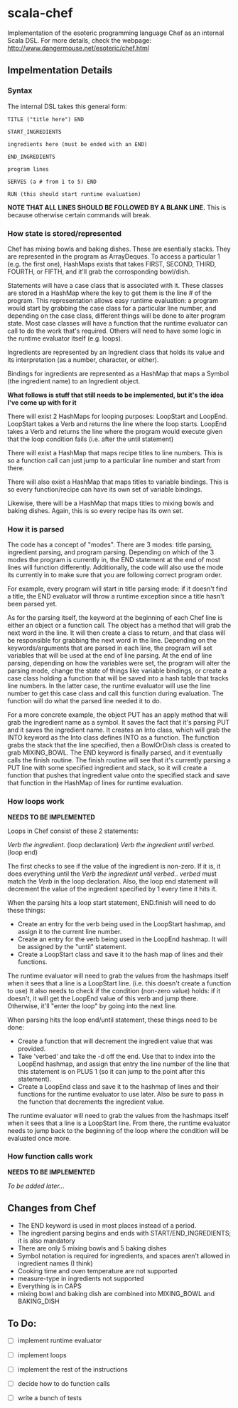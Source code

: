 scala-chef
==========

Implementation of the esoteric programming language Chef as an internal Scala DSL.
For more details, check the webpage: http://www.dangermouse.net/esoteric/chef.html

## Impelmentation Details

### Syntax

The internal DSL takes this general form:

```
TITLE ("title here") END

START_INGREDIENTS

ingredients here (must be ended with an END)

END_INGREDIENTS

program lines

SERVES (a # from 1 to 5) END

RUN (this should start runtime evaluation)
```

**NOTE THAT ALL LINES SHOULD BE FOLLOWED BY A BLANK LINE.**
This is because otherwise certain commands will break.

### How state is stored/represented

Chef has mixing bowls and baking dishes. These are esentially stacks. They
are represented in the program as ArrayDeques. To access a particular 1 (e.g.
the first one), HashMaps exists that takes FIRST, SECOND, THIRD, FOURTH, or
FIFTH, and it'll grab the corrosponding bowl/dish.

Statements will have a case class that is associated with it. These
classes are stored in a HashMap where the key to get them is the line # 
of the program. This representation allows easy runtime evaluation: a program
would start by grabbing the case class for a particular line number, and
depending on the case class, different things will be done to alter program
state. Most case classes will have a function that the runtime evaluator can
call to do the work that's required. Others will need to have some logic
in the runtime evaluator itself (e.g. loops).

Ingredients are represented by an Ingredient class that holds its value and
its interpretation (as a number, character, or either).

Bindings for ingredients are represented as a HashMap that maps a Symbol
(the ingredient name) to an Ingredient object.

**What follows is stuff that still needs to be implemented, but it's the idea
I've come up with for it**

There will exist 2 HashMaps for looping purposes: LoopStart and LoopEnd. 
LoopStart takes a Verb and returns the line where the loop starts.
LoopEnd takes a Verb and returns the line where the program would execute given
that the loop condition fails (i.e. after the until statement)

There will exist a HashMap that maps recipe titles to line numbers. This is so
a function call can just jump to a particular line number and start from there.

There will also exist a HashMap that maps titles to variable bindings. This is
so every function/recipe can have its own set of variable bindings.

Likewise, there will be a HashMap that maps titles to mixing bowls and 
baking dishes. Again, this is so every recipe has its own set.

### How it is parsed

The code has a concept of "modes". There are 3 modes: title parsing, ingredient
parsing, and program parsing. Depending on which of the 3 modes the program is
currently in, the END statement at the end of most lines will function
differently. Additionally, the code will also use the mode its currently in to
make sure that you are following correct program order.

For example, every program will start in title parsing mode: if it doesn't find
a title, the END evaluator will throw a runtime exception since a title hasn't
been parsed yet.

As for the parsing itself, the keyword at the beginning of each Chef line is
either an object or a function call. The object has a method that will grab the
next word in the line. It will then create a class to return, and that class
will be responsible for grabbing the next word in the line. Depending on the 
keywords/arguments that are parsed in each line, the program will set variables
that will be used at the end of line parsing. At the end of line parsing,
depending on how the variables were set, the program will alter the parsing
mode, change the state of things like variable bindings, or create a case class
holding a function that will be saved into a hash table that tracks line 
numbers. In the latter case, the runtime evaluator will use the line number
to get this case class and call this function during evaluation. The function
will do what the parsed line needed it to do.

For a more concrete example, the object PUT has an apply method that will grab 
the ingredient name as a symbol. It saves the fact that it's parsing PUT and
it saves the ingredient name. It creates an Into class, which will grab the
INTO keyword as the Into class defines INTO as a function. The function grabs
the stack that the line specified, then a BowlOrDish class is created to grab
MIXING_BOWL. The END keyword is finally parsed, and it eventually calls the
finish routine. The finish routine will see that it's currently parsing a
PUT line with some specified ingredient and stack, so it will create a function
that pushes that ingredient value onto the specified stack and save that
function in the HashMap of lines for runtime evaluation.

### How loops work

**NEEDS TO BE IMPLEMENTED**

Loops in Chef consist of these 2 statements:

*Verb the ingredient.* (loop declaration)
*Verb the ingredient until verbed.* (loop end)

The first checks to see if the value of the ingredient is non-zero. If it is,
it does everything until the *Verb the ingredient until verbed.*. *verbed* must
match the *Verb* in the loop declaration. Also, the loop end statement will
decrement the value of the ingredient specified by 1 every time it hits it.

When the parsing hits a loop start statement, END.finish will need to do these
things:

* Create an entry for the verb being used in the LoopStart hashmap, and assign
it to the current line number.
* Create an entry for the verb being used in the LoopEnd hashmap. It will be
assigned by the "until" statement.
* Create a LoopStart class and save it to the hash map of lines and their
functions.

The runtime evaluator will need to grab the values from the hashmaps itself
when it sees that a line is a LoopStart line. (i.e. this doesn't create a
function to use) It also needs to check if the condition (non-zero value)
holds: if it doesn't, it will get the LoopEnd value of this verb and jump
there. Otherwise, it'll "enter the loop" by going into the next line.

When parsing hits the loop end/until statement, these things need to be done:

* Create a function that will decrement the ingredient value that was provided.
* Take 'verbed' and take the -d off the end. Use that to index into the LoopEnd
hashmap, and assign that entry the line number of the line that this statement
is on PLUS 1 (so it can jump to the point after this statement).
* Create a LoopEnd class and save it to the hashmap of lines and their
functions for the runtime evaluator to use later. Also be sure to pass in the
function that decrements the ingredient value.

The runtime evaluator will need to grab the values from the hashmaps itself
when it sees that a line is a LoopStart line. From there, the runtime 
evaluator needs to jump back to the beginning of the loop where the condition
will be evaluated once more.

### How function calls work

**NEEDS TO BE IMPLEMENTED**

*To be added later...*

## Changes from Chef
* The END keyword is used in most places instead of a period.
* The ingredient parsing begins and ends with START/END_INGREDIENTS; it is also
mandatory
* There are only 5 mixing bowls and 5 baking dishes
* Symbol notation is required for ingredients, and spaces aren't allowed in
ingredient names (I think)
* Cooking time and oven temperature are not supported
* measure-type in ingredients not supported
* Everything is in CAPS
* mixing bowl and baking dish are combined into MIXING_BOWL and BAKING_DISH

## To Do:
- [ ] implement runtime evaluator
- [ ] implement loops
- [ ] implement the rest of the instructions
- [ ] decide how to do function calls
- [ ] write a bunch of tests

